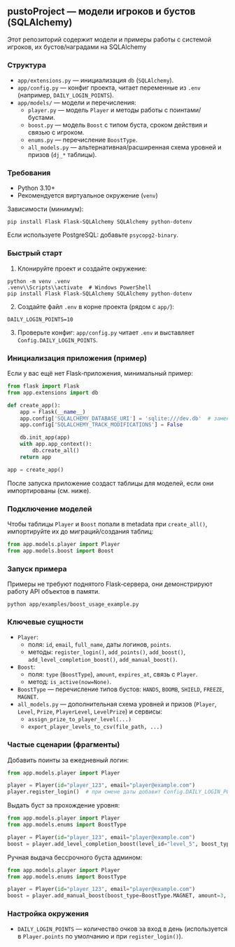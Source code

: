 ## pustoProject — модели игроков и бустов (SQLAlchemy)

Этот репозиторий содержит модели и примеры работы с системой игроков, их бустов/наградами на SQLAlchemy

### Структура
- `app/extensions.py` — инициализация `db` (`SQLAlchemy`).
- `app/config.py` — конфиг проекта, читает переменные из `.env` (например, `DAILY_LOGIN_POINTS`).
- `app/models/` — модели и перечисления:
  - `player.py` — модель `Player` и методы работы с поинтами/бустами.
  - `boost.py` — модель `Boost` с типом буста, сроком действия и связью с игроком.
  - `enums.py` — перечисление `BoostType`.
  - `all_models.py` — альтернативная/расширенная схема уровней и призов (`dj_*` таблицы).

### Требования
- Python 3.10+
- Рекомендуется виртуальное окружение (`venv`)

Зависимости (минимум):
```
pip install Flask Flask-SQLAlchemy SQLAlchemy python-dotenv
```

Если используете PostgreSQL: добавьте `psycopg2-binary`.

### Быстрый старт
1) Клонируйте проект и создайте окружение:
```
python -m venv .venv
.venv\\Scripts\\activate  # Windows PowerShell
pip install Flask Flask-SQLAlchemy SQLAlchemy python-dotenv
```

2) Создайте файл `.env` в корне проекта (рядом с `app/`):
```
DAILY_LOGIN_POINTS=10
```

3) Проверьте конфиг: `app/config.py` читает `.env` и выставляет `Config.DAILY_LOGIN_POINTS`.

### Инициализация приложения (пример)
Если у вас ещё нет Flask‑приложения, минимальный пример:
```python
from flask import Flask
from app.extensions import db

def create_app():
    app = Flask(__name__)
    app.config['SQLALCHEMY_DATABASE_URI'] = 'sqlite:///dev.db'  # замените на свою БД
    app.config['SQLALCHEMY_TRACK_MODIFICATIONS'] = False

    db.init_app(app)
    with app.app_context():
        db.create_all()
    return app

app = create_app()
```

После запуска приложение создаст таблицы для моделей, если они импортированы (см. ниже).

### Подключение моделей
Чтобы таблицы `Player` и `Boost` попали в metadata при `create_all()`, импортируйте их до миграций/создания таблиц:
```python
from app.models.player import Player
from app.models.boost import Boost
```

### Запуск примера
Примеры не требуют поднятого Flask‑сервера, они демонстрируют работу API объектов в памяти.
```
python app/examples/boost_usage_example.py
```

### Ключевые сущности
- `Player`:
  - поля: `id`, `email`, `full_name`, даты логинов, `points`.
  - методы: `register_login()`, `add_points()`, `add_boost()`, `add_level_completion_boost()`, `add_manual_boost()`.
- `Boost`:
  - поля: `type` (`BoostType`), `amount`, `expires_at`, связь с `Player`.
  - метод: `is_active(now=None)`.
- `BoostType` — перечисление типов бустов: `HANDS`, `BOOMB`, `SHIELD`, `FREEZE`, `MAGNET`.
- `all_models.py` — дополнительная схема уровней и призов (`Player`, `Level`, `Prize`, `PlayerLevel`, `LevelPrize`) и сервисы:
  - `assign_prize_to_player_level(...)`
  - `export_player_levels_to_csv(file_path, ...)`

### Частые сценарии (фрагменты)
Добавить поинты за ежедневный логин:
```python
from app.models.player import Player

player = Player(id="player_123", email="player@example.com")
player.register_login()  # при смене даты добавит Config.DAILY_LOGIN_POINTS
```

Выдать буст за прохождение уровня:
```python
from app.models.player import Player
from app.models.enums import BoostType

player = Player(id="player_123", email="player@example.com")
boost = player.add_level_completion_boost(level_id="level_5", boost_type=BoostType.SHIELD, amount=2, duration_hours=24)
```

Ручная выдача бессрочного буста админом:
```python
from app.models.player import Player
from app.models.enums import BoostType

player = Player(id="player_123", email="player@example.com")
boost = player.add_manual_boost(boost_type=BoostType.MAGNET, amount=3, granted_by_user_id="admin_456", duration_hours=None)
```

### Настройка окружения
- `DAILY_LOGIN_POINTS` — количество очков за вход в день (используется в `Player.points` по умолчанию и при `register_login()`).
